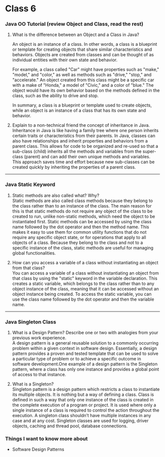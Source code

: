 # Class 6

### Java OO Tutorial (review Object and Class, read the rest)

1. What is the difference between an Object and a Class in Java?<br>
   
    An object is an instance of a class. In other words, a class is a blueprint or template for creating objects that share similar characteristics and behaviors. Objects are created from classes and can be thought of as individual entities with their own state and behavior.

   For example, a class called "Car" might have properties such as "make," "model," and "color," as well as methods such as "drive," "stop," and "accelerate." An object created from this class might be a specific car with a make of "Honda," a model of "Civic," and a color of "blue." The object would have its own behavior based on the methods defined in the class, such as the ability to drive and stop.

   In summary, a class is a blueprint or template used to create objects, while an object is an instance of a class that has its own state and behavior.<br>

2. Explain to a non-technical friend the concept of inheritance in Java.<br>
   Inheritance in Java is like having a family tree where one person inherits certain traits or characteristics from their parents. In Java, classes can also have relationships and inherit properties and behaviors from a parent class. This allows for code to be organized and re-used so that a sub-class (child) inherits all the methods and variables from the super-class (parent) and can add their own unique methods and variables. This approach saves time and effort because new sub-classes can be created quickly by inheriting the properties of a parent class.
----------------------------------------------
### Java Static Keyword

 1. Static methods are also called what? Why?<br>
   Static methods are also called class methods because they belong to the class rather than to an instance of the class. The main reason for this is that static methods do not require any object of the class to be created to run, unlike non-static methods, which need the object to be instantiated first. Static methods can be accessed by using the class name followed by the dot operator and then the method name. This makes it easy to use them for common utility functions that do not require any specific object state, or for operations that apply to all objects of a class. Because they belong to the class and not to a specific instance of the class, static methods are useful for managing global functionalities.<br>
   
 2. How can you access a variable of a class without instantiating an object from that class?  <br>
   You can access a variable of a class without instantiating an object from that class by using the "static" keyword in the variable declaration. This creates a static variable, which belongs to the class rather than to any object instance of the class, meaning that it can be accessed without an object instance being created. To access the static variable, you can use the class name followed by the dot operator and then the variable name.

-----------------------------------------------------
### Java Singleton Class

1. What is a Design Pattern? Describe one or two with analogies from your previous work experience.<br>
   A design pattern is a general reusable solution to a commonly occurring problem within a given context in software design. Essentially, a design pattern provides a proven and tested template that can be used to solve a particular type of problem or to achieve a specific outcome in software development.One example of a design pattern is the Singleton pattern, where a class has only one instance and provides a global point of access to that instance. 
   
2. What is a Singleton?<br>
   Singleton pattern is a design pattern which restricts a class to instantiate its multiple objects. It is nothing but a way of defining a class. Class is defined in such a way that only one instance of the class is created in the complete execution of a program or project. It is used where only a single instance of a class is required to control the action throughout the execution. A singleton class shouldn’t have multiple instances in any case and at any cost. Singleton classes are used for logging, driver objects, caching and thread pool, database connections.

  ### Things I want to know more about 

  - Software Design Patterns
